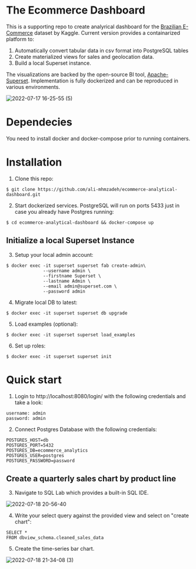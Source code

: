 # The Ecommerce Dashboard
This is a supporting repo to create analyrical dashboard for the [Brazilian E-Commerce](https://www.kaggle.com/datasets/olistbr/brazilian-ecommerce) dataset by Kaggle. Current version provides a containarized platform to:  
1. Automatically convert tabular data in csv format into PostgreSQL tables 
2. Create materialized views for sales and geolocation data.
3. Build a local Superset instance.

The visualizations are backed by the open-source BI tool, [Apache-Superset](https://superset.apache.org/). Implementation is fully dockerized and can be reproduced in various environments. 

![2022-07-17 16-25-55 (5)](https://user-images.githubusercontent.com/59216368/179426482-de72b9de-8e2f-4c02-9787-1cc4459201de.gif)

# Dependecies
You need to install docker and docker-compose prior to running containers.


# Installation
1. Clone this repo:
```
$ git clone https://github.com/ali-mhmzadeh/ecommerce-analytical-dashboard.git
```

2. Start dockerized services. PostgreSQL will run on ports 5433 just in case you already have Postgres running: 

```
$ cd ecommerce-analytical-dashboard && docker-compose up
```

## Initialize a local Superset Instance
3. Setup your local admin account:

```
$ docker exec -it superset superset fab create-admin\
              --username admin \
              --firstname Superset \
              --lastname Admin \
              --email admin@superset.com \
              --password admin
```

4. Migrate local DB to latest:
```
$ docker exec -it superset superset db upgrade
```
5. Load examples (optional):
```
$ docker exec -it superset superset load_examples
```
6. Set up roles:
```
$ docker exec -it superset superset init
```

# Quick start

1. Login to http://localhost:8080/login/ with the following credentials and take a look:
```
username: admin
password: admin
```
2. Connect Postgres Database with the following credentials:
```
POSTGRES_HOST=db
POSTGRES_PORT=5432
POSTGRES_DB=ecommerce_analytics
POSTGRES_USER=postgres
POSTGRES_PASSWORD=password
```

## Create a quarterly sales chart by product line
3. Navigate to SQL Lab which provides a built-in SQL IDE. 

![2022-07-18 20-56-40](https://user-images.githubusercontent.com/59216368/179642702-f7e3494a-2ff7-4c26-adcc-ef5c9a04292d.gif)

4. Write your select query against the provided view and select on "create chart":
```
SELECT *
FROM dbview_schema.cleaned_sales_data 
```

5. Create the time-series bar chart.



![2022-07-18 21-34-08 (3)](https://user-images.githubusercontent.com/59216368/179645715-1d4d4cf7-9135-451b-8f8a-32ce930ac109.gif)






